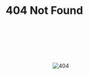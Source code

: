 <script>
document.title="404";
</script>

<style>
@import url("http://aloralyn.org:4242/style/wbrd/lemon.css");
img {
    display  : inline-block;
    position : fixed;
    left     : calc( 50% );
    transform : translate( -128px, 180px );
}
</style>


![404](./404.ico "Not Found")

# 404 Not Found


